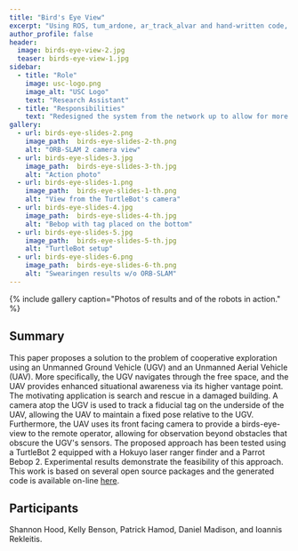 ```yaml
---
title: "Bird's Eye View"
excerpt: "Using ROS, tum_ardone, ar_track_alvar and hand-written code, a TurtleBot 2 and an AR.Drone Bebop 2 team up to explore and map the surrounding environment."
author_profile: false
header:
  image: birds-eye-view-2.jpg
  teaser: birds-eye-view-1.jpg
sidebar:
  - title: "Role"
    image: usc-logo.png
    image_alt: "USC Logo"
    text: "Research Assistant"
  - title: "Responsibilities"
    text: "Redesigned the system from the network up to allow for more robust communication, tag tracking, and effective navigation. Implemented cooperative localization and scaled ORB-SLAM 2 to provide pose estimates of the UAV."
gallery:
  - url: birds-eye-slides-2.png
    image_path:  birds-eye-slides-2-th.png
    alt: "ORB-SLAM 2 camera view"
  - url: birds-eye-slides-3.jpg
    image_path:  birds-eye-slides-3-th.jpg
    alt: "Action photo"
  - url: birds-eye-slides-1.png
    image_path:  birds-eye-slides-1-th.png
    alt: "View from the TurtleBot's camera"
  - url: birds-eye-slides-4.jpg
    image_path:  birds-eye-slides-4-th.jpg
    alt: "Bebop with tag placed on the bottom"  
  - url: birds-eye-slides-5.jpg
    image_path:  birds-eye-slides-5-th.jpg
    alt: "TurtleBot setup"
  - url: birds-eye-slides-6.png
    image_path:  birds-eye-slides-6-th.png
    alt: "Swearingen results w/o ORB-SLAM"
---
```


{% include gallery caption="Photos of results and of the robots in action." %}

<h2>Summary</h2>
<p>This paper proposes a solution to the problem of cooperative exploration using an Unmanned Ground Vehicle (UGV) and an Unmanned Aerial Vehicle (UAV). More specifically, the UGV navigates through the free space, and the UAV provides enhanced situational awareness via its higher vantage point. The motivating application is search and rescue in a damaged building. A camera atop the UGV is used to track a fiducial tag on the underside of the UAV, allowing the UAV to maintain a fixed pose relative to the UGV. Furthermore, the UAV uses its front facing camera to provide a birds-eye-view to the remote operator, allowing for observation beyond obstacles that obscure the UGV's sensors. The proposed approach has been tested using a TurtleBot 2 equipped with a Hokuyo laser ranger finder and a Parrot Bebop 2. Experimental results demonstrate the feasibility of this approach. This work is based on several open source packages and the generated code is available on-line <a href="http://github.com/hoodsr/birds-eye-view">here</a>.</p>

<!--<h2>Additional Information</h2>-->


<h2>Participants</h2>

Shannon Hood, Kelly Benson, Patrick Hamod, Daniel Madison, and Ioannis Rekleitis.